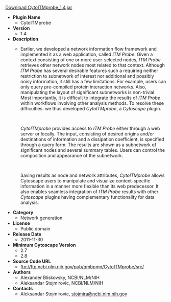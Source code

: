 <a href="CytoITMprobe_1.4.jar">Download CytoITMprobe_1.4.jar</a>

* __Plugin Name__
  * CytoITMprobe
* __Version__
  * 1.4
* __Description__
  * <p>Earlier, we developed a network information flow framework and implemented it as a web application, called <i>ITM Probe</i>. Given a context consisting of one or more user-selected nodes, <i>ITM Probe</i> retrieves other network nodes most related to that context. Although <i>ITM Probe</i> has several desirable features such a requiring neither restriction to subnetwork of interest nor additional and possibly noisy information, it still has a few limitations. For example, users can only query pre-compiled protein interaction networks. Also, manipulating the layout of significant subnetworks is non-trivial. Most importantly, it is difficult to integrate the results of <i>ITM Probe</i> within workflows involving other analysis methods. To resolve these difficulties. we thus developed <i>CytoITMprobe</i>, a <i>Cytoscape</i> plugin.</p><br><p><i>CytoITMprobe</i> provides access to <i>ITM Probe</i> either through a web server or locally. The input, consisting of desired origins and/or destinations of information and a dissipation coefficient, is specified through a query form. The results are shown as a subnetwork of significant nodes and several summary tables. Users can control the composition and appearance of the subnetwork.</p><br><p>Saving results as node and network attributes, <i>CytoITMprobe</i> allows Cytoscape users to manipulate and visualize context-specific information in a manner more flexible than its web predecessor. It also enables seamless integration of <i>ITM Probe</i> results with other <i>Cytoscape</i> plugins having complementary functionality for data analysis.</p>
* __Category__
  * Network generation
* __License__
  * Public domain
* __Release Date__
  * 2011-11-30
* __Minimum Cytoscape Version__
  * 2.7
  * 2.8
* __Source Code URL__
  * ftp://ftp.ncbi.nlm.nih.gov/pub/qmbpmn/CytoITMprobe/src/
* __Authors__
  * Alexander Bliskovsky, NCBI/NLM/NIH
  * Aleksandar Stojmirovic, NCBI/NLM/NIH
* __Contacts__
  * Aleksandar Stojmirovic, stojmira@ncbi.nlm.nih.gov
